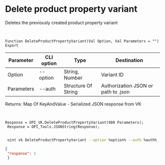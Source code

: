 ﻿---
sidebar_position: 7
---

# Delete product property variant
 Deletes the previously created product property variant


<br/>


`Function DeleteProductPropertyVariant(Val Option, Val Parameters = "") Export`

 | Parameter | CLI option | Type | Destination |
 |-|-|-|-|
 | Option | --option | String, Number | Variant ID |
 | Parameters | --auth | Structure Of String | Authorization JSON or path to .json |

 
 Returns: Map Of KeyAndValue - Serialized JSON response from VK 

<br/>




```bsl title="Code example"
Response = OPI_VK.DeleteProductPropertyVariant(980 Parameters);
 Response = OPI_Tools.JSONString(Response);
```
	


```sh title="CLI command example"
 
 oint vk DeleteProductPropertyVariant --option %option% --auth %auth%

```

```json title="Result"
{
 "response": 1
 }
```
